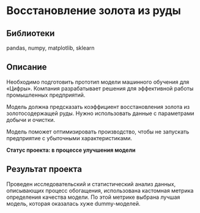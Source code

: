 # Восстановление золота из руды
## Библиотеки
pandas, numpy, matplotlib, sklearn
## Описание
Необходимо подготовить прототип модели машинного обучения для «Цифры». Компания разрабатывает решения для эффективной работы промышленных предприятий.

Модель должна предсказать коэффициент восстановления золота из золотосодержащей руды. Нужно использовать данные с параметрами добычи и очистки.

Модель поможет оптимизировать производство, чтобы не запускать предприятие с убыточными характеристиками.

**Статус проекта: в процессе улучшения модели**

## Результат проекта
Проведен исследовательский и статистический анализ данных, описывающих процесс обогащения, использована кастомная метрика определения качества модели. По этой метрике выбрана лучшая модель, которая оказалась хуже dummy-моделей.
